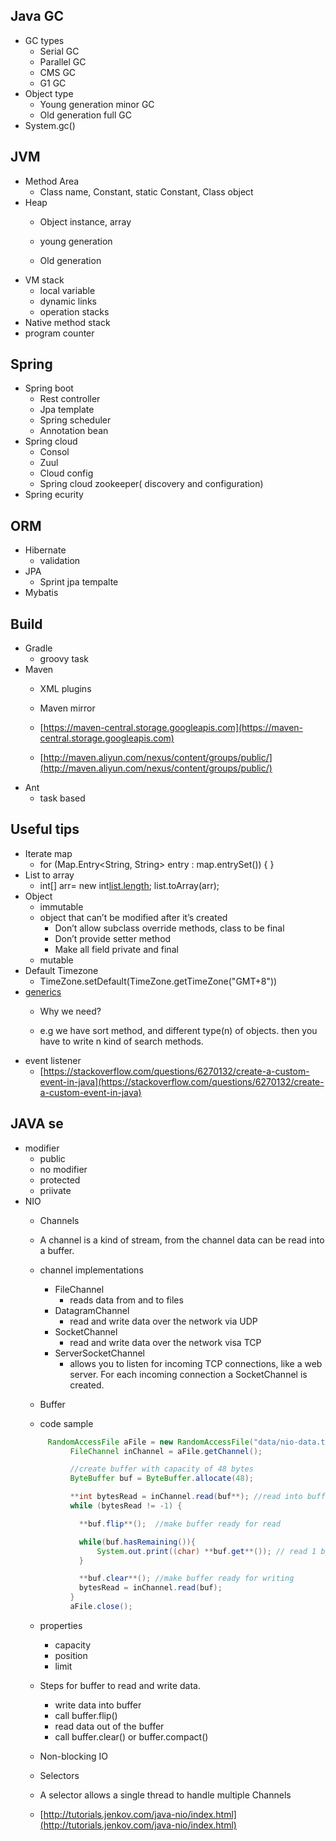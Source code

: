## Java GC
- GC types
	- Serial GC
	- Parallel GC
	- CMS GC
	- G1 GC
- Object type
	- Young generation  minor GC
	- Old generation  full GC
- System.gc()

## JVM
- Method Area
	- Class name, Constant, static Constant, Class object
- Heap
	- Object instance, array

	- young generation

	- Old generation
- VM stack
	- local variable
	- dynamic links
	- operation stacks
- Native method stack
- program counter

## Spring
- Spring boot
	- Rest controller
	- Jpa template
	- Spring scheduler
	- Annotation bean
- Spring cloud
	- Consol
	- Zuul
	- Cloud config
	- Spring cloud zookeeper( discovery and configuration)
- Spring ecurity

## ORM
- Hibernate
	- validation
- JPA
	- Sprint jpa tempalte
- Mybatis

## Build
- Gradle
	- groovy task
- Maven
	- XML plugins
	- Maven mirror

	- [https://maven-central.storage.googleapis.com](https://maven-central.storage.googleapis.com)

	- [http://maven.aliyun.com/nexus/content/groups/public/](http://maven.aliyun.com/nexus/content/groups/public/)
- Ant
	- task based

## Useful tips
- Iterate map
	- for (Map.Entry<String, String> entry : map.entrySet()) { }
- List to array
	- int[] arr= new int[list.length](); list.toArray(arr);
- Object
	- immutable
	- object that can’t be modified after it’s created
		- Don’t allow subclass override methods, class to be final
		- Don’t provide setter method
		- Make all field private and final
	- mutable
- Default Timezone
	- TimeZone.setDefault(TimeZone.getTimeZone("GMT+8"))
- [generics](https://appliedgo.net/generics/)
	- Why we need?

	- e.g we have sort method, and different type(n) of  objects. then you have to write n kind of search methods.
- event listener
	- [https://stackoverflow.com/questions/6270132/create-a-custom-event-in-java](https://stackoverflow.com/questions/6270132/create-a-custom-event-in-java)

## JAVA se
- modifier
	- public
	- no modifier
	- protected
	- priivate
- NIO
	- Channels
	- A channel is a kind of stream, from the channel data can be read into a buffer.
	- channel implementations
		- FileChannel
			- reads data from and to files
		- DatagramChannel
			- read and write data over the network via UDP
		- SocketChannel
			- read and write data over the network visa TCP
		- ServerSocketChannel
			- allows you to listen for incoming TCP connections, like a web server. For each incoming connection a SocketChannel is created.
	- Buffer

	- code sample
    ```java
         RandomAccessFile aFile = new RandomAccessFile("data/nio-data.txt", "rw");
			  FileChannel inChannel = aFile.getChannel();

			  //create buffer with capacity of 48 bytes
			  ByteBuffer buf = ByteBuffer.allocate(48);

			  **int bytesRead = inChannel.read(buf**); //read into buffer.
			  while (bytesRead != -1) {

			    **buf.flip**();  //make buffer ready for read

			    while(buf.hasRemaining()){
			        System.out.print((char) **buf.get**()); // read 1 byte at a time
			    }

			    **buf.clear**(); //make buffer ready for writing
			    bytesRead = inChannel.read(buf);
			  }
			  aFile.close();
    ```
	- properties
		- capacity
		- position
		- limit

	- Steps for buffer to read and write data.
		- write data into buffer
		- call buffer.flip()
		- read data out of the buffer
		- call buffer.clear() or buffer.compact()
	- Non-blocking IO
	- Selectors

	- A selector allows a single thread to handle multiple Channels
	- [http://tutorials.jenkov.com/java-nio/index.html](http://tutorials.jenkov.com/java-nio/index.html)